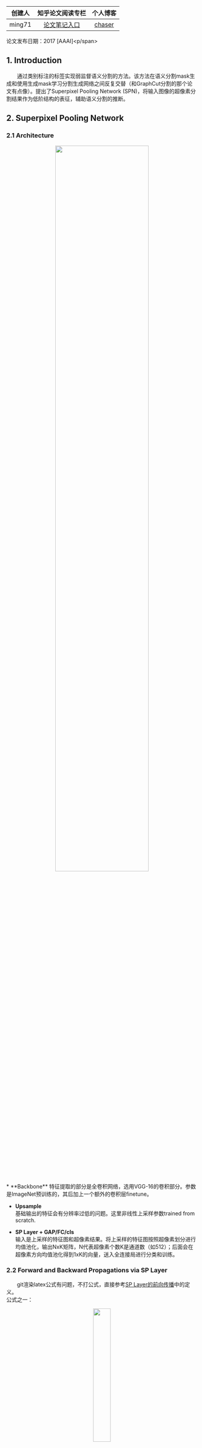 

| 创建人 |                       知乎论文阅读专栏                       |              个人博客               |
| :----: | :----------------------------------------------------------: | :---------------------------------: |
| ming71 | [论文笔记入口](https://zhuanlan.zhihu.com/c_1113860303082704896) | [chaser](https://ming71.github.io/) |

<span id="inline-blue">论文发布日期：2017 [AAAI]<p/span>

## 1. Introduction
&emsp;&emsp;通过类别标注的标签实现弱监督语义分割的方法。该方法在语义分割mask生成和使用生成mask学习分割生成网络之间反复交替（和GraphCut分割的那个论文有点像）。提出了Superpixel Pooling Network (SPN)，将输入图像的超像素分割结果作为低阶结构的表征，辅助语义分割的推断。

<!-- more -->


## 2. Superpixel Pooling Network
### 2.1 Architecture
<center><img src="http://chaserblog.test.upcdn.net/blogs/paper/Weakly-Supervised-Semantic-Segmentation-Using-Superpixel-Pooling-Network/1.png" alt="" style="width:70%" /></center>
* **Backbone**  
特征提取的部分是全卷积网络，选用VGG-16的卷积部分。参数是ImageNet预训练的，其后加上一个额外的卷积层finetune。  

* **Upsample**  
基础输出的特征会有分辨率过低的问题。这里非线性上采样参数trained from scratch.  

* **SP Layer + GAP/FC/cls**  
输入是上采样的特征图和超像素结果。将上采样的特征图按照超像素划分进行均值池化，输出NxK矩阵，N代表超像素个数K是通道数（如512）；后面会在超像素方向均值池化得到1xK的向量，送入全连接局进行分类和训练。  


### 2.2 Forward and Backward Propagations via SP Layer
&emsp;&emsp;git渲染latex公式有问题，不打公式，直接参考[SP Layer的前向传播](https://zhuanlan.zhihu.com/p/27911739)中的定义。  
公式之一：  
<center><img src="http://chaserblog.test.upcdn.net/blogs/paper/Weakly-Supervised-Semantic-Segmentation-Using-Superpixel-Pooling-Network/2.png" alt="" style="width:30%" /></center>
&emsp;&emsp;固定当前某一个超像素，将之池化。式中的r存在是因为存在尺度差异，是感受野大小。作者的池化方式是固定超像素，遍历特征图和超像素内的元素，计算当前超像素元素在位置j感受野所占的比例，然后加权上去。  
公式之二：  
<center><img src="http://chaserblog.test.upcdn.net/blogs/paper/Weakly-Supervised-Semantic-Segmentation-Using-Superpixel-Pooling-Network/3.png" alt="" style="width:30%" /></center>
就是将上面的结果再遍历超像素进行一次pooling。  

### 2.3 Learning SPN
* **Loss function**  
<center><img src="http://chaserblog.test.upcdn.net/blogs/paper/Weakly-Supervised-Semantic-Segmentation-Using-Superpixel-Pooling-Network/4.png" alt="" style="width:40%" /></center>
&emsp;&emsp;SPN采用分类标注和学习，C是类别数，${f_c (x)}$和$y_c\in(0,1)$分别是对于特定类的特征图输出和label标注；其中SPN网络的输出有两个数值的，在loss中同等计算。

* **Multi-scale learning**  
&emsp;&emsp;为了适应尺度变化性，mini-batch的缩放尺度随机为${250^2,300^2,350^2,400^2,450^2,500^2}$

### 2.4 Generating Initial Annotations with SPN
* **Superpixel-pooled class activation map**  
&emsp;&emsp;在inference阶段时，将从SP层输出的每个超像素的特征向量后，计算出每个超像素的各类的分类得分，最后得到WxHxC的张量，其中通道方向是类别数。（每个类别得分图分割的最小单元就是成片的超像素）    
&emsp;&emsp;在训练的时候，这张图会被缩放成上面的六个尺寸，分别计算不同尺度下的响应张量，然后取max pooling得到的图就是Superpixel-Pooled Class Activation Map (SP-CAM)。  

* **Generating initial annotation with SP-CAM**  
&emsp;&emsp;有了上述SP-CAM直接将响应强度低于0.5的位置置0得到的mask就是初始分割。如下图所示：  
<center><img src="http://chaserblog.test.upcdn.net/blogs/paper/Weakly-Supervised-Semantic-Segmentation-Using-Superpixel-Pooling-Network/5.png" alt="" style="width:40%" /></center>
## 3. Iterative Learning of DecoupledNet
&emsp;&emsp;进一步分割采用的网络是DecoupledNet，包含分类和分割两个分支。其中分类通过标注监督训练；分割的gt采用SPN生成的mask监督。为了避免噪声导致的不完整分割mask影响结果，所选择进行训练的mask子集特点是**the degree of scatter**比较小。  

## 4. Experiments  
* **the degree of scatter**  
<center><img src="http://chaserblog.test.upcdn.net/blogs/paper/Weakly-Supervised-Semantic-Segmentation-Using-Superpixel-Pooling-Network/6.png" alt="" style="width:60%" /></center>
&emsp;&emsp;可以看出：（1）训练多轮效果更好，不在话下  （2）选择优质分割mask确实有好处。

* **Comparison to other methods**  
<center><img src="http://chaserblog.test.upcdn.net/blogs/paper/Weakly-Supervised-Semantic-Segmentation-Using-Superpixel-Pooling-Network/7.png" alt="" style="width:50%" /></center>
&emsp;&emsp;从性能来看是吊打之前提出的如基于EM算法等的弱监督分割。和用到gt的相比还是有一定的差距，但是作为无监督来说已经很不容易了。下面是部分结果：
<center><img src="http://chaserblog.test.upcdn.net/blogs/paper/Weakly-Supervised-Semantic-Segmentation-Using-Superpixel-Pooling-Network/8.png" alt="" style="width:40%" /></center>
&emsp;&emsp;虽然效果看上去还可以，但是展示的大多都是些比较容易区分的案例。稍微难一点的如摩托车，还是会有边缘的问题。可能是输入的分割就比较粗糙，如果细致，虽然超像素边缘保留好，额外的时间成本加上后就太大了。


<br>
<br>

<hr />
